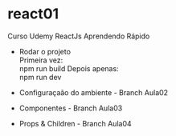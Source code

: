 # react01

Curso Udemy ReactJs Aprendendo Rápido

- Rodar o projeto<BR/>
Primeira vez:<BR/>
npm run build
Depois apenas:<BR/>
npm run dev


- Configuraçaão do ambiente - Branch Aula02
- Componentes - Branch Aula03
- Props & Children - Branch Aula04


